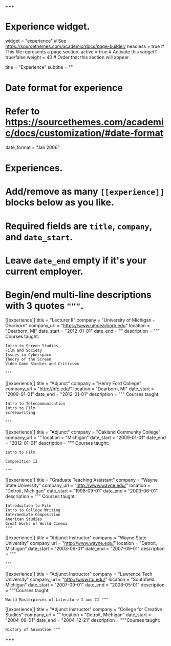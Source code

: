 +++
# Experience widget.
widget = "experience"  # See https://sourcethemes.com/academic/docs/page-builder/
headless = true  # This file represents a page section.
active = true  # Activate this widget? true/false
weight = 40  # Order that this section will appear.

title = "Experience"
subtitle = ""

# Date format for experience
#   Refer to https://sourcethemes.com/academic/docs/customization/#date-format
date_format = "Jan 2006"

# Experiences.
#   Add/remove as many `[[experience]]` blocks below as you like.
#   Required fields are `title`, `company`, and `date_start`.
#   Leave `date_end` empty if it's your current employer.
#   Begin/end multi-line descriptions with 3 quotes `"""`.

[[experience]] title = "Lecturer II" company = "University of Michigan - Dearborn" company_url = "https://www.umdearborn.edu" location = "Dearborn, MI" date_start = "2012-01-01" date_end = "" description = """ Courses taught:

    Intro to Screen Studies
    Film and Society
    Issues in Cyberspace
    Theory of the Screen
    Video Game Studies and Criticism

"""

[[experience]] title = "Adjunct" company = "Henry Ford College" company_url = "http://hfc.edu/" location = "Dearborn, MI" date_start = "2009-01-01" date_end = "2012-01-01" description = """ Courses taught:

    Intro to Telecommunication
    Intro to Film
    Screenwriting

"""

[[experience]] title = "Adjunct" company = "Oakland Community College" company_url = "" location = "Michigan" date_start = "2009-01-01" date_end = "2012-01-01" description = """ Courses taught:

    Intro to Film

    Composition II

    """

[[experience]] title = "Graduate Teaching Assistant" company = "Wayne State University" company_url = "http://www.wayne.edu/" location = "Detroit, Michigan" date_start = "1998-09-01" date_end = "2003-06-01" description = """ Courses taught:

    Introduction to Film
    Intro to College Writing
    Intermediate Composition
    American Studies
    Great Works of World Cinema
    """

[[experience]] title = "Adjunct Instructor" company = "Wayne State University" company_url = "http://www.wayne.edu/" location = "Detroit, Michigan" date_start = "2003-06-01" date_end = "2007-09-01" description = """

"""

[[experience]] title = "Adjunct Instructor" company = "Lawrence Tech University" company_url = "http://www.ltu.edu/" location = "Southfield, Michigan" date_start = "2007-09-01" date_end = "2008-05-01" description = """Courses taught:

    World Masterpieces of Literature I and II """

[[experience]] title = "Adjunct Instructor" company = "College for Creative Studies" company_url = "" location = "Detroit, Michigan" date_start = "2004-09-01" date_end = "2004-12-21" description = """Courses taught:

    History of Animation """

+++
